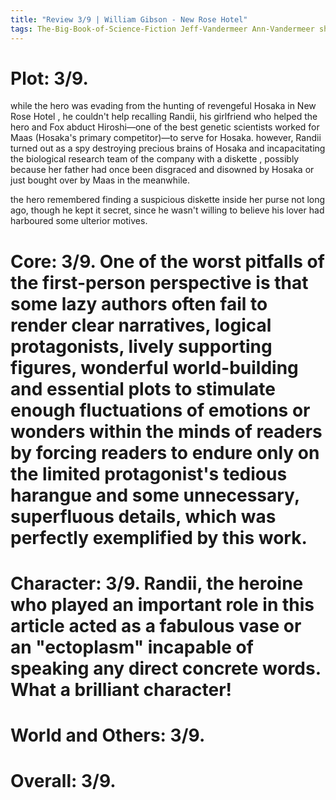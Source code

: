 ```yaml
---
title: "Review 3/9 | William Gibson - New Rose Hotel"
tags: The-Big-Book-of-Science-Fiction Jeff-Vandermeer Ann-Vandermeer short-story novelette science-fiction 1948- 1984
---
```



# Plot: 3/9. 
while the hero was evading from the hunting of revengeful Hosaka in New Rose Hotel , he couldn't help  recalling Randii, his girlfriend who helped the hero and Fox abduct Hiroshi—one of the best genetic scientists worked for Maas (Hosaka's primary competitor)—to serve for Hosaka. however, Randii turned out as a spy destroying precious brains of Hosaka and incapacitating the biological research team of the company with a diskette , possibly because her father had once been disgraced and disowned by Hosaka or just  bought over by Maas in the meanwhile.

the hero remembered  finding a suspicious diskette inside her purse not long ago, though he kept it secret, since he wasn't willing to believe his lover had harboured some ulterior motives.





# Core: 3/9. One of the worst pitfalls of the first-person perspective is that  some lazy authors often fail to render clear narratives, logical protagonists, lively supporting   figures, wonderful world-building and essential plots to stimulate enough fluctuations of emotions or wonders within the minds of readers by forcing readers to endure  only on the limited protagonist's tedious harangue and some unnecessary, superfluous details, which was perfectly exemplified by this work.

# Character: 3/9. Randii, the heroine who played an important role in this article acted as a fabulous vase or an "ectoplasm" incapable of speaking any direct concrete words. What a brilliant character!

# World and Others: 3/9. 

# Overall: 3/9. 

